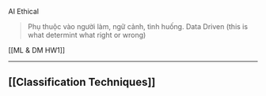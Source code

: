 AI Ethical
>Phụ thuộc vào người làm, ngữ cảnh, tình huống. 
>Data Driven (this is what determint what right or wrong)

[[ML & DM HW1]]

---
## [[Classification Techniques]]


